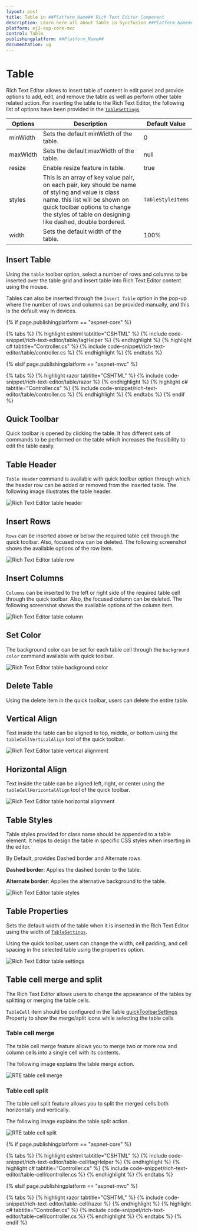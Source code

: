 ```yaml
---
layout: post
title: Table in ##Platform_Name## Rich Text Editor Component
description: Learn here all about Table in Syncfusion ##Platform_Name## Rich Text Editor component of Syncfusion Essential JS 2 and more.
platform: ej2-asp-core-mvc
control: Table
publishingplatform: ##Platform_Name##
documentation: ug
---
```



# Table

Rich Text Editor allows to insert table of content in edit panel and provide options to add, edit, and remove the table as well as perform other table related action. For inserting the table to the Rich Text Editor, the following list of options have been provided in the [`TableSettings`](https://help.syncfusion.com/cr/aspnetcore-js2/Syncfusion.EJ2.RichTextEditor.RichTextEditor.html#Syncfusion_EJ2_RichTextEditor_RichTextEditor_TableSettings)

| Options | Description | Default Value |
|----------------|---------|-----------------------------|
| minWidth | Sets the default minWidth of the table. | 0 |
| maxWidth | Sets the default maxWidth of the table. | null |
| resize | Enable resize feature in table.| true |
| styles | This is an array of key value pair, on each pair, key should be name of styling and value is class name. this list will be shown on quick toolbar options to change the styles of table on designing like dashed, double bordered. | `TableStyleItems` |
| width | Sets the default width of the table. | 100% |

## Insert Table

Using the `table` toolbar option, select a number of rows and columns to be inserted over the table grid and insert table into Rich Text Editor content using the mouse.

Tables can also be inserted through the `Insert Table` option in the pop-up where the number of rows and columns can be provided manually, and this is the default way in devices.

{% if page.publishingplatform == "aspnet-core" %}

{% tabs %}
{% highlight cshtml tabtitle="CSHTML" %}
{% include code-snippet/rich-text-editor/table/tagHelper %}
{% endhighlight %}
{% highlight c# tabtitle="Controller.cs" %}
{% include code-snippet/rich-text-editor/table/controller.cs %}
{% endhighlight %}
{% endtabs %}

{% elsif page.publishingplatform == "aspnet-mvc" %}

{% tabs %}
{% highlight razor tabtitle="CSHTML" %}
{% include code-snippet/rich-text-editor/table/razor %}
{% endhighlight %}
{% highlight c# tabtitle="Controller.cs" %}
{% include code-snippet/rich-text-editor/table/controller.cs %}
{% endhighlight %}
{% endtabs %}
{% endif %}



## Quick Toolbar

Quick toolbar is opened by clicking the table. It has different sets of commands to be performed on the table which increases the feasibility to edit the table easily.

## Table Header

`Table Header` command is available with quick toolbar option through which the header row can be added or removed from the inserted table. The following image illustrates the table header.

![Rich Text Editor table header](./images/table_header.png)

## Insert Rows

`Rows` can be inserted above or below the required table cell through the quick toolbar. Also, focused row can be deleted. The following screenshot shows the available options of the row item.

![Rich Text Editor table row](./images/table_rows.png)

## Insert Columns

`Columns` can be inserted to the left or right side of the required table cell through the quick toolbar. Also, the focused column can be deleted. The following screenshot shows the available options of the column item.

![Rich Text Editor table column](./images/table_column.png)

## Set Color

The background color can be set for each table cell through the `background color` command available with quick toolbar.

![Rich Text Editor table background color](./images/table_bg_color.png)

## Delete Table

Using the delete item in the quick toolbar, users can delete the entire table.

## Vertical Align

Text inside the table can be aligned to top, middle, or bottom using the `tableCellVerticalAlign` tool of the quick toolbar.

![Rich Text Editor table vertical alignment](./images/table_vertical.png)

## Horizontal Align

Text inside the table can be aligned left, right, or center using the `tableCellHorizontalAlign` tool of the quick toolbar.

![Rich Text Editor table horizontal alignment](./images/table_horizontal.png)

## Table Styles

Table styles provided for class name should be appended to a table element. It helps to design the table in specific CSS styles when inserting in the editor.

By Default, provides Dashed border and Alternate rows.

**Dashed border**: Applies the dashed border to the table.

**Alternate border**: Applies the alternative background to the table.

![Rich Text Editor table styles](./images/table_style.png)

## Table Properties

Sets the default width of the table when it is inserted in the Rich Text Editor using the width of [`TableSettings`](https://help.syncfusion.com/cr/aspnetcore-js2/Syncfusion.EJ2.RichTextEditor.RichTextEditor.html#Syncfusion_EJ2_RichTextEditor_RichTextEditor_TableSettings).

Using the quick toolbar, users can change the width, cell padding, and cell spacing in the selected table using the properties option.

![Rich Text Editor table settings](./images/table_properties.png)

## Table cell merge and split

The Rich Text Editor allows users to change the appearance of the tables by splitting or merging the table cells.

`TableCell` item should be configured in the Table [quickToolbarSettings](https://help.syncfusion.com/cr/aspnetcore-js2/Syncfusion.EJ2.RichTextEditor.RichTextEditorQuickToolbarSettings.html#Syncfusion_EJ2_RichTextEditor_RichTextEditorQuickToolbarSettings_Table) Property to show the merge/split icons while selecting the table cells

### Table cell merge

The table cell merge feature allows you to merge two or more row and column cells into a single cell with its contents.

The following image explains the table merge action.

![RTE table cell merge](./images/table_merge.png)

### Table cell split

The table cell split feature allows you to split the merged cells both horizontally and vertically.

The following image explains the table split action.

![RTE table cell split](./images/table_split.png)

{% if page.publishingplatform == "aspnet-core" %}

{% tabs %}
{% highlight cshtml tabtitle="CSHTML" %}
{% include code-snippet/rich-text-editor/table-cell/tagHelper %}
{% endhighlight %}
{% highlight c# tabtitle="Controller.cs" %}
{% include code-snippet/rich-text-editor/table-cell/controller.cs %}
{% endhighlight %}
{% endtabs %}

{% elsif page.publishingplatform == "aspnet-mvc" %}

{% tabs %}
{% highlight razor tabtitle="CSHTML" %}
{% include code-snippet/rich-text-editor/table-cell/razor %}
{% endhighlight %}
{% highlight c# tabtitle="Controller.cs" %}
{% include code-snippet/rich-text-editor/table-cell/controller.cs %}
{% endhighlight %}
{% endtabs %}
{% endif %}


